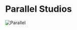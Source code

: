 # Parallel Studios

![Parallel](https://github.com/user-attachments/assets/c5baa482-5a36-4f0a-bec3-2938e5ae7766)
